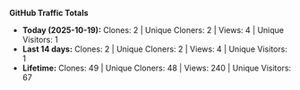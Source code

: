 
**GitHub Traffic Totals**

- **Today (2025-10-19):** Clones: 2 | Unique Cloners: 2 | Views: 4 | Unique Visitors: 1
- **Last 14 days:** Clones: 2 | Unique Cloners: 2 | Views: 4 | Unique Visitors: 1
- **Lifetime:** Clones: 49 | Unique Cloners: 48 | Views: 240 | Unique Visitors: 67
